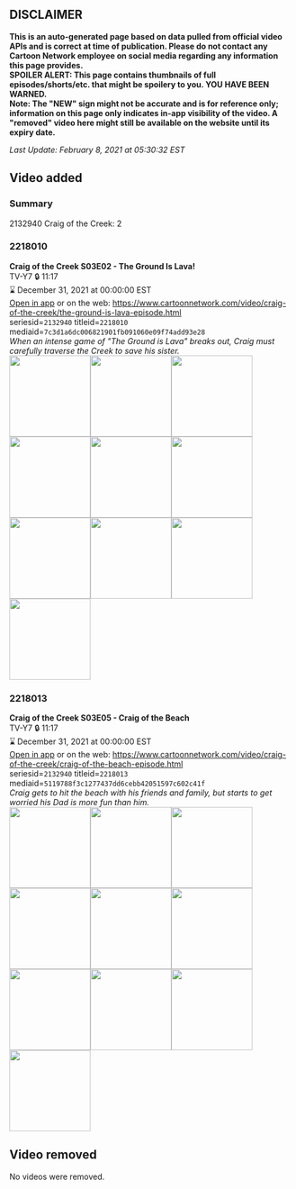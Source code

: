## DISCLAIMER
**This is an auto-generated page based on data pulled from official video APIs and is correct at time of publication. Please do not contact any Cartoon Network employee on social media regarding any information this page provides.**  
**SPOILER ALERT: This page contains thumbnails of full episodes/shorts/etc. that might be spoilery to you. YOU HAVE BEEN WARNED.**  
**Note: The "NEW" sign might not be accurate and is for reference only; information on this page only indicates in-app visibility of the video. A "removed" video here might still be available on the website until its expiry date.**  

_Last Update: February 8, 2021 at 05:30:32 EST_
## Video added
### Summary
2132940 Craig of the Creek: 2  
### 2218010
**Craig of the Creek S03E02 - The Ground Is Lava!**  
TV-Y7 🔒 11:17  
⌛ December 31, 2021 at 00:00:00 EST  
[Open in app](https://tinyurl.com/y3eo43xk) or on the web: https://www.cartoonnetwork.com/video/craig-of-the-creek/the-ground-is-lava-episode.html  
seriesid=`2132940` titleid=`2218010` mediaid=`7c3d1a6dc006821901fb091060e09f74add93e28`  
_When an intense game of "The Ground is Lava" breaks out, Craig must carefully traverse the Creek to save his sister._  
<a href="https://s3.amazonaws.com/cartoonorchestrator/2218010_001_1280x720.jpg"><img src="https://s3.amazonaws.com/cartoonorchestrator/2218010_001_640x360.jpg" height="144px" /></a><a href="https://s3.amazonaws.com/cartoonorchestrator/2218010_002_1280x720.jpg"><img src="https://s3.amazonaws.com/cartoonorchestrator/2218010_002_640x360.jpg" height="144px" /></a><a href="https://s3.amazonaws.com/cartoonorchestrator/2218010_003_1280x720.jpg"><img src="https://s3.amazonaws.com/cartoonorchestrator/2218010_003_640x360.jpg" height="144px" /></a><a href="https://s3.amazonaws.com/cartoonorchestrator/2218010_004_1280x720.jpg"><img src="https://s3.amazonaws.com/cartoonorchestrator/2218010_004_640x360.jpg" height="144px" /></a><a href="https://s3.amazonaws.com/cartoonorchestrator/2218010_005_1280x720.jpg"><img src="https://s3.amazonaws.com/cartoonorchestrator/2218010_005_640x360.jpg" height="144px" /></a><a href="https://s3.amazonaws.com/cartoonorchestrator/2218010_006_1280x720.jpg"><img src="https://s3.amazonaws.com/cartoonorchestrator/2218010_006_640x360.jpg" height="144px" /></a><a href="https://s3.amazonaws.com/cartoonorchestrator/2218010_007_1280x720.jpg"><img src="https://s3.amazonaws.com/cartoonorchestrator/2218010_007_640x360.jpg" height="144px" /></a><a href="https://s3.amazonaws.com/cartoonorchestrator/2218010_008_1280x720.jpg"><img src="https://s3.amazonaws.com/cartoonorchestrator/2218010_008_640x360.jpg" height="144px" /></a><a href="https://s3.amazonaws.com/cartoonorchestrator/2218010_009_1280x720.jpg"><img src="https://s3.amazonaws.com/cartoonorchestrator/2218010_009_640x360.jpg" height="144px" /></a><a href="https://s3.amazonaws.com/cartoonorchestrator/2218010_010_1280x720.jpg"><img src="https://s3.amazonaws.com/cartoonorchestrator/2218010_010_640x360.jpg" height="144px" /></a>
### 2218013
**Craig of the Creek S03E05 - Craig of the Beach**  
TV-Y7 🔒 11:17  
⌛ December 31, 2021 at 00:00:00 EST  
[Open in app](https://tinyurl.com/ya2p5hen) or on the web: https://www.cartoonnetwork.com/video/craig-of-the-creek/craig-of-the-beach-episode.html  
seriesid=`2132940` titleid=`2218013` mediaid=`5119788f3c1277437dd6cebb42051597c602c41f`  
_Craig gets to hit the beach with his friends and family, but starts to get worried his Dad is more fun than him._  
<a href="https://s3.amazonaws.com/cartoonorchestrator/2218013_001_1280x720.jpg"><img src="https://s3.amazonaws.com/cartoonorchestrator/2218013_001_640x360.jpg" height="144px" /></a><a href="https://s3.amazonaws.com/cartoonorchestrator/2218013_002_1280x720.jpg"><img src="https://s3.amazonaws.com/cartoonorchestrator/2218013_002_640x360.jpg" height="144px" /></a><a href="https://s3.amazonaws.com/cartoonorchestrator/2218013_003_1280x720.jpg"><img src="https://s3.amazonaws.com/cartoonorchestrator/2218013_003_640x360.jpg" height="144px" /></a><a href="https://s3.amazonaws.com/cartoonorchestrator/2218013_004_1280x720.jpg"><img src="https://s3.amazonaws.com/cartoonorchestrator/2218013_004_640x360.jpg" height="144px" /></a><a href="https://s3.amazonaws.com/cartoonorchestrator/2218013_005_1280x720.jpg"><img src="https://s3.amazonaws.com/cartoonorchestrator/2218013_005_640x360.jpg" height="144px" /></a><a href="https://s3.amazonaws.com/cartoonorchestrator/2218013_006_1280x720.jpg"><img src="https://s3.amazonaws.com/cartoonorchestrator/2218013_006_640x360.jpg" height="144px" /></a><a href="https://s3.amazonaws.com/cartoonorchestrator/2218013_007_1280x720.jpg"><img src="https://s3.amazonaws.com/cartoonorchestrator/2218013_007_640x360.jpg" height="144px" /></a><a href="https://s3.amazonaws.com/cartoonorchestrator/2218013_008_1280x720.jpg"><img src="https://s3.amazonaws.com/cartoonorchestrator/2218013_008_640x360.jpg" height="144px" /></a><a href="https://s3.amazonaws.com/cartoonorchestrator/2218013_009_1280x720.jpg"><img src="https://s3.amazonaws.com/cartoonorchestrator/2218013_009_640x360.jpg" height="144px" /></a><a href="https://s3.amazonaws.com/cartoonorchestrator/2218013_010_1280x720.jpg"><img src="https://s3.amazonaws.com/cartoonorchestrator/2218013_010_640x360.jpg" height="144px" /></a>
## Video removed
No videos were removed.  
